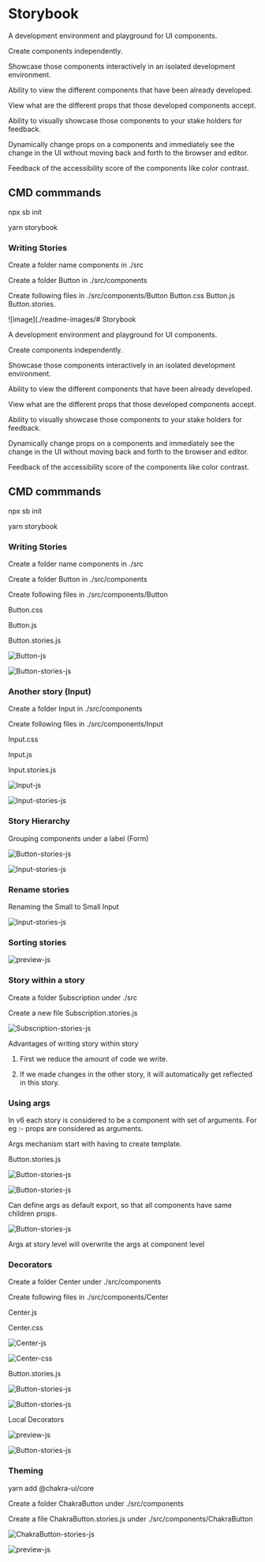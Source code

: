 # Storybook

A development environment and playground for UI components.

Create components independently.

Showcase those components interactively in an isolated development environment.

Ability to view the different components that have been already developed.

View what are the different props that those developed components accept.

Ability to visually showcase those components to your stake holders for feedback.

Dynamically change props on a components and immediately see the change in the UI without moving back and forth to the browser and editor.

Feedback of the accessibility score of the components like color contrast.

## CMD commmands

npx sb init

yarn storybook

### Writing Stories

Create a folder name components in ./src

Create a folder Button in ./src/components

Create following files in ./src/components/Button
Button.css
Button.js
Button.stories.

<!-- ./src/components/Button/Button.js -->

![image](./readme-images/# Storybook

A development environment and playground for UI components.

Create components independently.

Showcase those components interactively in an isolated development environment.

Ability to view the different components that have been already developed.

View what are the different props that those developed components accept.

Ability to visually showcase those components to your stake holders for feedback.

Dynamically change props on a components and immediately see the change in the UI without moving back and forth to the browser and editor.

Feedback of the accessibility score of the components like color contrast.

## CMD commmands

npx sb init

yarn storybook

### Writing Stories

Create a folder name components in ./src

Create a folder Button in ./src/components

Create following files in ./src/components/Button

Button.css

Button.js

Button.stories.js

<!-- ./src/components/Button/Button.js -->

![Button-js](./readme-images/writing-stories/button/Buttonjs.PNG)

<!-- ./src/components/Button/Button.css -->

<!-- ./src/components/Button/Button.stories.js -->

![Button-stories-js](./readme-images/writing-stories/button/Buttonstoriesjs.PNG)

### Another story (Input)

Create a folder Input in ./src/components

Create following files in ./src/components/Input

Input.css

Input.js

Input.stories.js

<!-- ./src/components/Input/Input.js -->

![Input-js](./readme-images/writing-stories/input/Inputjs.PNG)

<!-- ./src/components/Input/Input.css -->

<!-- ./src/components/Input/Input.stories.js -->

![Input-stories-js](./readme-images/writing-stories/input/Inputstoriesjs.PNG)

### Story Hierarchy

Grouping components under a label (Form)

<!-- ./src/components/Button/Button.stories.js -->

![Button-stories-js](./readme-images/story-hierachy/Form/Buttonstoriesjs.PNG)

<!-- ./src/components/Input/Input.stories.js -->

![Input-stories-js](./readme-images/story-hierachy/Form/Inputstoriesjs.PNG)

### Rename stories

Renaming the Small to Small Input

<!-- ./src/components/Input/Input.stories.js -->

![Input-stories-js](./readme-images/rename-stories/Inputstoriesjs.PNG)

### Sorting stories

<!-- ./.storybook/preview.js -->

![preview-js](./readme-images/sorting-stories/previewjs.PNG)

### Story within a story

Create a folder Subscription under ./src

Create a new file Subscription.stories.js

<!-- ./src/Subscription/Subscription.stories.js -->

![Subscription-stories-js](./readme-images/story-within-story/Subscriptionstoriesjs.PNG)

Advantages of writing story within story

1. First we reduce the amount of code we write.

2. If we made changes in the other story, it will automatically get reflected in this story.

### Using args

In v6 each story is considered to be a component with set of arguments. For eg :- props are considered as arguments.

Args mechanism start with having to create template.

<!-- ./src/components/Button/Button.stories.js -->

Button.stories.js

![Button-stories-js](./readme-images/using-srgs/Buttonstoriesjs-1.png)

![Button-stories-js](./readme-images/using-srgs/Buttonstoriesjs-2.png)

Can define args as default export, so that all components have same children props.

![Button-stories-js](./readme-images/using-srgs/Buttonstoriesjs-3.png)

Args at story level will overwrite the args at component level

### Decorators

Create a folder Center under ./src/components

Create following files in ./src/components/Center

Center.js

Center.css

<!-- ./src/components/Center/Center.js-->

![Center-js](./readme-images/decorators/Centerjs.PNG)

<!-- ./src/components/Center/Center.css-->

![Center-css](./readme-images/decorators/Centercss.PNG)

<!-- ./src/components/Button/Button.stories.js -->

Button.stories.js

![Button-stories-js](./readme-images/decorators/Buttonstoriesjs-1.png)

![Button-stories-js](./readme-images/decorators/Buttonstoriesjs-2.PNG)

Local Decorators

<!-- ./.storybook/preview.js -->

![preview-js](./readme-images/decorators/previewjs.PNG)

<!-- ./src/components/Button/Button.stories.js -->

![Button-stories-js](./readme-images/decorators/Buttonstoriesjs-3.PNG)

### Theming

<!-- CMD Command (Install package) -->

yarn add @chakra-ui/core

Create a folder ChakraButton under ./src/components

Create a file ChakraButton.stories.js under ./src/components/ChakraButton

<!-- ./src/components/ChakraButton/ChakraButton.stories.js -->

![ChakraButton-stories-js](./readme-images/theming/ChakraButtonstoriesjs.PNG)

<!-- ./.storybook/preview.js -->

![preview-js](./readme-images/theming/previewjs.PNG)
